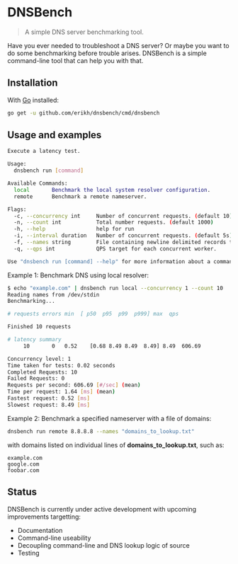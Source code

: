 # DNSBench

> A simple DNS server benchmarking tool.

Have you ever needed to troubleshoot a DNS server? Or maybe you want to do some benchmarking before trouble arises. DNSBench is a simple command-line tool that can help you with that.

## Installation

With [Go](https://golang.org/doc/install) installed:

```bash
go get -u github.com/erikh/dnsbench/cmd/dnsbench
```

## Usage and examples

```bash
Execute a latency test.

Usage:
  dnsbench run [command]

Available Commands:
  local       Benchmark the local system resolver configuration.
  remote      Benchmark a remote nameserver.

Flags:
  -c, --concurrency int     Number of concurrent requests. (default 10)
  -n, --count int           Total number requests. (default 1000)
  -h, --help                help for run
  -i, --interval duration   Number of concurrent requests. (default 5s)
  -f, --names string        File containing newline delimited records to lookup. (- for stdin) (default "-")
  -q, --qps int             QPS target for each concurrent worker.

Use "dnsbench run [command] --help" for more information about a command.
```

Example 1: Benchmark DNS using local resolver:

```bash
$ echo "example.com" | dnsbench run local --concurrency 1 --count 10
Reading names from /dev/stdin
Benchmarking...

# requests errors min  [ p50  p95  p99  p999] max  qps

Finished 10 requests

# latency summary
     10       0   0.52    [0.68 8.49 8.49  8.49] 8.49  606.69

Concurrency level: 1
Time taken for tests: 0.02 seconds
Completed Requests: 10
Failed Requests: 0
Requests per second: 606.69 [#/sec] (mean)
Time per request: 1.64 [ms] (mean)
Fastest request: 0.52 [ms]
Slowest request: 8.49 [ms]
```

Example 2: Benchmark a specified nameserver with a file of domains:

```bash
dnsbench run remote 8.8.8.8 --names "domains_to_lookup.txt"
```

with domains listed on individual lines of **domains_to_lookup.txt**, such as:

```text
example.com
google.com
foobar.com
```

## Status

DNSBench is currently under active development with upcoming improvements targetting:

- Documentation
- Command-line useability
- Decoupling command-line and DNS lookup logic of source
- Testing
